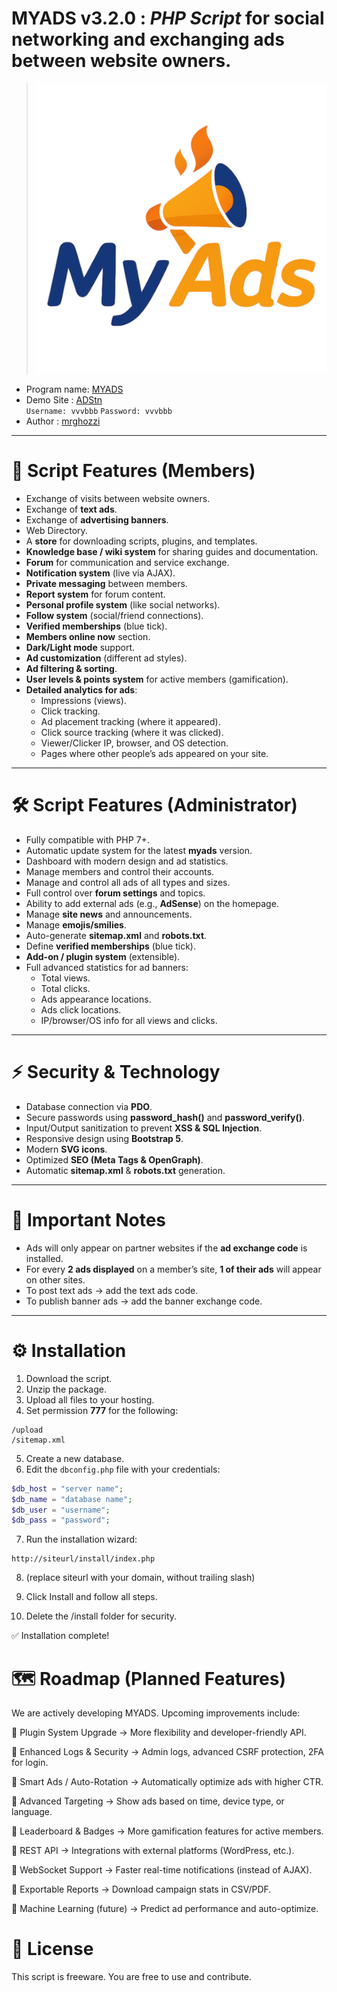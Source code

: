 # <b>MYADS v3.2.0</b> : ***PHP Script*** for social networking and exchanging ads between website owners.

> ![MYADS](https://raw.githubusercontent.com/mrghozzi/myads_check_updates/main/myads.png)

* Program name: [MYADS](https://github.com/mrghozzi/myads)
* Demo Site : [ADStn](https://adstn.is-best.net)  
  ``Username: vvvbbb`` ``Password: vvvbbb`` 
* Author : [mrghozzi](https://github.com/mrghozzi "mrghozzi")

---

# 🚀 Script Features (Members)

- Exchange of visits between website owners.  
- Exchange of **text ads**.  
- Exchange of **advertising banners**.  
- Web Directory.  
- A **store** for downloading scripts, plugins, and templates.  
- **Knowledge base / wiki system** for sharing guides and documentation.  
- **Forum** for communication and service exchange.  
- **Notification system** (live via AJAX).  
- **Private messaging** between members.  
- **Report system** for forum content.  
- **Personal profile system** (like social networks).  
- **Follow system** (social/friend connections).  
- **Verified memberships** (blue tick).  
- **Members online now** section.  
- **Dark/Light mode** support.  
- **Ad customization** (different ad styles).  
- **Ad filtering & sorting**.  
- **User levels & points system** for active members (gamification).  
- **Detailed analytics for ads**:  
  * Impressions (views).  
  * Click tracking.  
  * Ad placement tracking (where it appeared).  
  * Click source tracking (where it was clicked).  
  * Viewer/Clicker IP, browser, and OS detection.  
  * Pages where other people’s ads appeared on your site.  

---

# 🛠 Script Features (Administrator)

- Fully compatible with PHP 7+.  
- Automatic update system for the latest **myads** version.  
- Dashboard with modern design and ad statistics.  
- Manage members and control their accounts.  
- Manage and control all ads of all types and sizes.  
- Full control over **forum settings** and topics.  
- Ability to add external ads (e.g., **AdSense**) on the homepage.  
- Manage **site news** and announcements.  
- Manage **emojis/smilies**.  
- Auto-generate **sitemap.xml** and **robots.txt**.  
- Define **verified memberships** (blue tick).  
- **Add-on / plugin system** (extensible).  
- Full advanced statistics for ad banners:  
  * Total views.  
  * Total clicks.  
  * Ads appearance locations.  
  * Ads click locations.  
  * IP/browser/OS info for all views and clicks.  

---

# ⚡ Security & Technology

- Database connection via **PDO**.  
- Secure passwords using **password_hash()** and **password_verify()**.  
- Input/Output sanitization to prevent **XSS & SQL Injection**.  
- Responsive design using **Bootstrap 5**.  
- Modern **SVG icons**.  
- Optimized **SEO (Meta Tags & OpenGraph)**.  
- Automatic **sitemap.xml** & **robots.txt** generation.  

---

# 📌 Important Notes

- Ads will only appear on partner websites if the **ad exchange code** is installed.  
- For every **2 ads displayed** on a member’s site, **1 of their ads** will appear on other sites.  
- To post text ads → add the text ads code.  
- To publish banner ads → add the banner exchange code.  

---

# ⚙️ Installation

1. Download the script.  
2. Unzip the package.  
3. Upload all files to your hosting.  
4. Set permission **777** for the following:  

```
/upload
/sitemap.xml
```

5. Create a new database.  
6. Edit the `dbconfig.php` file with your credentials:  

```php
$db_host = "server name";
$db_name = "database name";
$db_user = "username";
$db_pass = "password";
```
7. Run the installation wizard:
```
http://siteurl/install/index.php
```

8. (replace siteurl with your domain, without trailing slash)

9. Click Install and follow all steps.

10. Delete the /install folder for security.

✅ Installation complete!

# 🗺 Roadmap (Planned Features)

We are actively developing MYADS. Upcoming improvements include:

🔹 Plugin System Upgrade → More flexibility and developer-friendly API.

🔹 Enhanced Logs & Security → Admin logs, advanced CSRF protection, 2FA for login.

🔹 Smart Ads / Auto-Rotation → Automatically optimize ads with higher CTR.

🔹 Advanced Targeting → Show ads based on time, device type, or language.

🔹 Leaderboard & Badges → More gamification features for active members.

🔹 REST API → Integrations with external platforms (WordPress, etc.).

🔹 WebSocket Support → Faster real-time notifications (instead of AJAX).

🔹 Exportable Reports → Download campaign stats in CSV/PDF.

🔹 Machine Learning (future) → Predict ad performance and auto-optimize.

# 📢 License

This script is freeware. You are free to use and contribute.